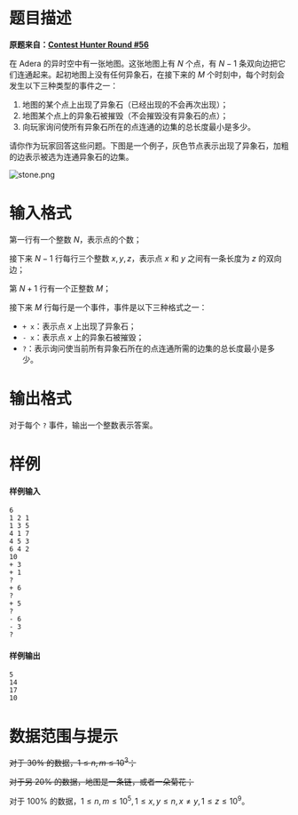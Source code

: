 
# 题目描述

**原题来自：[Contest Hunter Round #56](http://contest-hunter.org:83/contest/CH%20Round%20%2356%20-%20%E5%9B%BD%E5%BA%86%E8%8A%82%E6%AC%A2%E4%B9%90%E8%B5%9B/%E5%BC%82%E8%B1%A1%E7%9F%B3)**

在 Adera 的异时空中有一张地图。这张地图上有 $N$ 个点，有 $N-1$ 条双向边把它们连通起来。起初地图上没有任何异象石，在接下来的 $M$ 个时刻中，每个时刻会发生以下三种类型的事件之一： 
1.  地图的某个点上出现了异象石（已经出现的不会再次出现）； 
2.  地图某个点上的异象石被摧毁（不会摧毁没有异象石的点）； 
3.  向玩家询问使所有异象石所在的点连通的边集的总长度最小是多少。 

请你作为玩家回答这些问题。下图是一个例子，灰色节点表示出现了异象石，加粗的边表示被选为连通异象石的边集。

![stone.png](source/loj/10132/img/aHR0cHM6Ly9pLmxvbGkubmV0LzIwMTgvMDcvMDkvNWI0MmQ5MWU5ZjAwZi5wbmc=.png)

# 输入格式

第一行有一个整数 $N$，表示点的个数；

接下来 $N-1$ 行每行三个整数 $x,y,z$，表示点 $x$ 和 $y$ 之间有一条长度为 $z$ 的双向边；

第 $N+1$ 行有一个正整数 $M$；

接下来 $M$ 行每行是一个事件，事件是以下三种格式之一：
+ `+ x`：表示点 $x$ 上出现了异象石；
+ `- x`：表示点 $x$ 上的异象石被摧毁；
+ `?`：表示询问使当前所有异象石所在的点连通所需的边集的总长度最小是多少。

# 输出格式

对于每个 `?` 事件，输出一个整数表示答案。

# 样例

#### 样例输入
```plain
6 
1 2 1 
1 3 5 
4 1 7 
4 5 3 
6 4 2 
10 
+ 3 
+ 1 
? 
+ 6 
? 
+ 5 
? 
- 6 
- 3 
? 
```

#### 样例输出
```plain
5 
14 
17 
10 
```

# 数据范围与提示

~~对于 $30\%$ 的数据，$1\le  n, m \le 10^3$；~~

~~对于另 $20\%$ 的数据，地图是一条链，或者一朵菊花；~~

对于 $100\%$ 的数据，$1\le n, m \le 10^5, 1 \le x, y \le n, x \not = y, 1 \le z \le 10^9$。


